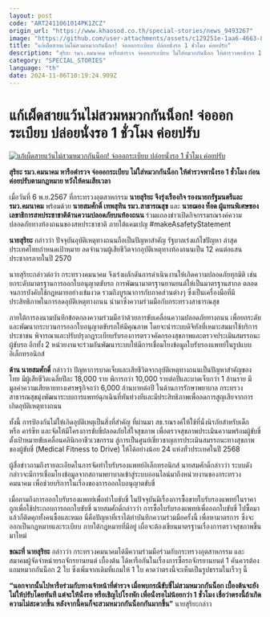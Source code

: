 ```yaml
---
layout: post
code: "ART2411061014PK1ZCZ"
origin_url: "https://www.khaosod.co.th/special-stories/news_9493267"
image: "https://github.com/user-attachments/assets/c129251e-1aa6-4663-83e6-4e9650ee7cdf"
title: "แก้เผ็ดสายแว้นไม่สวมหมวกกันน็อก! จ่อออกระเบียบ ปล่อยนั่งรอ 1 ชั่วโมง ค่อยปรับ"
description: "สุริยะ รมว.คมนาคม หารือตำรวจ จ่อออกระเบียบ ไม่ใส่หมวกกันน็อก ให้ตำรวจพานั่งรอ 1 ชั่วโมง ก่อนค่อยปรับตามกฎหมาย หวังให้คนเสียเวลา"
category: "SPECIAL_STORIES"
language: "th"
date: 2024-11-06T10:19:24.909Z
---
```


# แก้เผ็ดสายแว้นไม่สวมหมวกกันน็อก! จ่อออกระเบียบ ปล่อยนั่งรอ 1 ชั่วโมง ค่อยปรับ

[![แก้เผ็ดสายแว้นไม่สวมหมวกกันน็อก! จ่อออกระเบียบ ปล่อยนั่งรอ 1 ชั่วโมง ค่อยปรับ](https://www.khaosod.co.th/wpapp/uploads/2024/11/pnew-2.jpg "แก้เผ็ดสายแว้นไม่สวมหมวกกันน็อก! จ่อออกระเบียบ ปล่อยนั่งรอ 1 ชั่วโมง ค่อยปรับ")](https://www.khaosod.co.th/wpapp/uploads/2024/11/pnew-2.jpg)

**สุริยะ รมว.คมนาคม หารือตำรวจ จ่อออกระเบียบ ไม่ใส่หมวกกันน็อก ให้ตำรวจพานั่งรอ 1 ชั่วโมง ก่อนค่อยปรับตามกฎหมาย หวังให้คนเสียเวลา**

เมื่อวันที่ 6 พ.ย.2567 ที่กระทรวงอุตสาหกรรม **นายสุริยะ จึงรุ่งเรืองกิจ รองนายกรัฐมนตรีและรมว.คมนาคม** พร้อมด้วย **นายสมศักดิ์ เทพสุทิน รมว.สาธารณสุข** และ **นายฌอง ท็อด ผู้แทนพิเศษของเลขาธิการสหประชาชาติด้านความปลอดภัยบนท้องถนน** ร่วมแถลงข่าวเปิดกิจกรรมรณรงค์ความปลอดภัยทางท้องถนนของสหประชาชาติ ภายใต้แคมเปญ #makeAsafetyStatement

**นายสุริยะ** กล่าวว่า ปัจจุบันอุบัติเหตุทางถนนถือเป็นปัญหาสำคัญ รัฐบาลเร่งแก้ไขปัญหา ล่าสุดประเทศไทยกำหนดเป้าหมาย ลดจำนวนผู้เสียชีวิตจากอุบัติเหตุทางท้องถนนเป็น 12 คนต่อแสนประชากรภายในปี 2570

นายสุริยะกล่าวต่อว่า กระทรวงคมนาคม จึงเร่งผลักดันการดำเนินงานให้เกิดความปลอดภัยทุกมิติ เช่น ยกระดับมาตรฐานการออกใบอนุญาตขับรถ การพัฒนามาตรฐานยานยนต์ให้เป็นมาตรฐานสากล ตลอดจนการบังคับใช้กฎหมายอย่างเข้มงวด รวมถึงบูรณาการกับภาคส่วนต่างๆ ซึ่งเป็นเครื่องมือที่มีประสิทธิภาพในการลดอุบัติเหตุทางถนน นำมาซึ่งความร่วมมือกับกระทรวงสาธารณสุข

ภายใต้การลงนามบันทึกข้อตกลงความร่วมมือว่าด้วยการขับเคลื่อนความปลอดภัยทางถนน เพื่อยกระดับและพัฒนากระบวนการออกใบอนุญาตขับรถให้มีคุณภาพ โดยจะนำระบบดิจิทัลที่เหมาะสมมาใช้บริการประชาชน พิจารณาและปรับปรุงกฎระเบียบรับรองการตรวจคัดกรองสุขภาพและตรวจประเมินสมรรถนะผู้ขับรถ อีกทั้ง 2 หน่วยงานจะร่วมกันพัฒนาระบบให้มีการเชื่อมโยงข้อมูลใบรับรองแพทย์ในรูปแบบอิเล็กทรอนิกส์

**ด้าน นายสมศักดิ์** กล่าวว่า ปัญหาการบาดเจ็บและเสียชีวิตจากอุบัติเหตุทางถนนเป็นปัญหาสำคัญของไทย มีผู้เสียชีวิตเฉลี่ยปีละ 18,000 ราย พิการกว่า 10,000 รายต่อปีและบาดเจ็บกว่า 1 ล้านราย มีมูลค่าความเสียหายทางเศรษฐกิจกว่า 6,000 ล้านบาทต่อปี ในด้านการรักษาพยาบาล กระทรวงสาธารณสุขมุ่งพัฒนาระบบการแพทย์ฉุกเฉินที่ทันท่วงทีและมีประสิทธิภาพเพื่อลดการสูญเสียจากการเกิดอุบัติเหตุทางถนน

ทั้งนี้ การป้องกันไม่ให้เกิดอุบัติเหตุเป็นสิ่งที่สำคัญ ที่ผ่านมา สธ.รณรงค์ให้ใช้ที่นั่งนิรภัยสำหรับเด็ก หรือ คาร์ซีท และจัดให้มีโครงการขับขี่ปลอดภัยใส่ใจสุขภาพ เพื่อตรวจสุขภาพประเมินความพร้อมผู้ขับขี่ ตั้งเป้าหมายขับเคลื่อนคลินิกอาชีวเวชกรรม สู่การเป็นศูนย์เชี่ยวชาญการประเมินสมรรถนะทางสุขภาพของผู้ขับขี่ (Medical Fitness to Drive) ให้ได้อย่างน้อย 24 แห่งทั่วประเทศในปี 2568

ผู้สื่อข่าวถามถึงรายละเอียดในการจัดทำใบรับรองแพทย์อิเล็กทรอนิกส์ นายสมศักดิ์กล่าวว่า ระบบดังกล่าวจะมีการเชื่อมโยงข้อมูลจากสถานพยาบาลเข้าสู่ระบบออนไลน์มาถึงหน่วยงานของกระทรวงคมนาคม เพื่อช่วยบริการในเรื่องของการออกใบอนุญาตขับขี่

เมื่อถามถึงการออกใบรับรองแพทย์เพื่อทำใบขับขี่ ในปัจจุบันมีเรื่องการซื้อขายใบรับรองแพทย์ในราคาถูกเพื่อใช้ประกอบการออกใบขับขี่ นายสมศักดิ์กล่าวว่า การซื้อใบรับรองแพทย์เพื่อออกใบขับขี่ ไปซื้อมาแล้วก็ติดคุกทั้งคนซื้อและหมอ นี่คือปัญหาที่เราได้ทำบันทึกความร่วมมือครั้งนี้ เพื่อหามาตรการ ซึ่งจะออกเป็นกฎหมายและระเบียบ ภายใต้กฎหมายที่มีอยู่ เผื่อจะต้องเขียนมาตรฐานเรื่องการตรวจสุขภาพขึ้นมาใหม่

**ขณะที่ นายสุริยะ** กล่าวว่า กระทรวงคมนาคมได้มีความร่วมมือร่วมกับกระทรวงอุตสาหกรรม และสมาคมผู้จัดจำหน่ายรถจักรยานยนต์ เบื้องต้น ได้หารือกันในเรื่องการซื้อรถจักรยานยนต์ 1 คันควรต้องแถมหมวกกันน็อก 2 ใบ ซึ่งเพิ่มจากเดิมที่แถมให้ 1 ใบ คาดว่าตรงนี้จะเห็นเป็นรูปธรรมในเร็วๆ นี้

**“นอกจากนั้นไปหารือร่วมกับทางเจ้าหน้าที่ตำรวจ เมื่อพบกรณีขับขี่ไม่สวมหมวกกันน็อก เบื้องต้นจะยังไม่ให้ปรับโดยทันที แต่จะให้นั่งรอ หรือเชิญไปโรงพัก เพื่อนั่งรอไม่น้อยกว่า 1 ชั่วโมง เชื่อว่าตรงนี้ถ้าเกิดความไม่สะดวกขึ้น หลังจากนี้คนก็จะสวมหมวกกันน็อกกันมากขึ้น”** นายสุริยะกล่าว